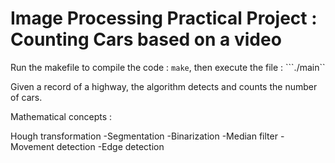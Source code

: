# Image Processing Practical Project : Counting Cars based on a video

Run the makefile to compile the code : ```make```, then execute the file : ```./main``

Given a record of a highway, the algorithm detects and counts the number of cars. 

Mathematical concepts : 

Hough transformation
-Segmentation
-Binarization
-Median filter
-Movement detection
-Edge detection

